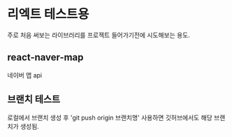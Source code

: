 # 리엑트 테스트용

주로 처음 써보는 라이브러리를 프로젝트 들어가기전에 시도해보는 용도.

## react-naver-map

네이버 맵 api

## 브랜치 테스트

로컬에서 브랜치 생성 후 'git push origin 브랜치명' 사용하면 깃허브에서도 해당 브랜치가 생성됨.
